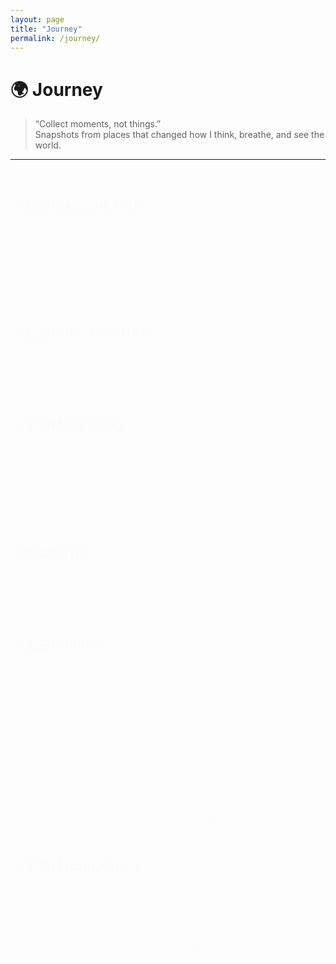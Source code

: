 ```yaml
---
layout: page
title: "Journey"
permalink: /journey/
---
```


# 🌍 Journey

> “Collect moments, not things.”  
> Snapshots from places that changed how I think, breathe, and see the world.

<style>
.gallery-section {
  max-width: 1200px;
  margin: 0 auto 60px auto;
  padding: 0 10px;
  animation: fadeIn 1s ease-in-out;
}

h2 {
  text-align: left;
  margin: 40px 0 20px 0;
  font-size: 1.5em;
  border-left: 4px solid #007acc;
  padding-left: 10px;
}

.masonry {
  display: grid;
  grid-template-columns: repeat(auto-fill, minmax(300px, 1fr));
  gap: 15px;
}

.masonry-item {
  display: flex;
  flex-direction: column;
  align-items: center;
  animation: slideUp 0.8s ease-in-out both;
}

.masonry-item img {
  width: 100%;
  border-radius: 12px;
  transition: transform 0.3s ease, box-shadow 0.3s ease;
  opacity: 0;
  animation: fadeInImage 1s ease forwards;
}

.masonry-item img:hover {
  transform: scale(1.03);
  box-shadow: 0 6px 20px rgba(0, 0, 0, 0.25);
}

.caption {
  text-align: center;
  color: #666;
  font-style: italic;
  font-size: 0.9em;
  margin-top: 6px;
}

@media (max-width: 900px) {
  .masonry {
    grid-template-columns: repeat(auto-fill, minmax(250px, 1fr));
  }
}

@media (max-width: 600px) {
  .masonry {
    grid-template-columns: 1fr;
  }
}

/* Fade-in & slide-up animations */
@keyframes fadeIn {
  from { opacity: 0; transform: translateY(20px); }
  to { opacity: 1; transform: translateY(0); }
}

@keyframes slideUp {
  from { opacity: 0; transform: translateY(25px); }
  to { opacity: 1; transform: translateY(0); }
}

@keyframes fadeInImage {
  to { opacity: 1; }
}
</style>

---

<div class="gallery-section">
  <h2>🇺🇸 Madison, USA</h2>
  <div class="masonry">
    <div class="masonry-item">
      <img src="../travel/1.png" alt="Madison 1">
      <div class="caption">Madison — Lake Monona’s quiet glow.</div>
    </div>
    <div class="masonry-item">
      <img src="../travel/2.png" alt="Madison 2">
      <div class="caption">Madison — Where the wind smells like water.</div>
    </div>
  </div>
</div>

<div class="gallery-section">
  <h2>🇺🇸 California, USA</h2>
  <div class="masonry">
    <div class="masonry-item">
      <img src="../travel/3.png" alt="California">
      <div class="caption">California — The golden haze that never ends.</div>
    </div>
  </div>
</div>

<div class="gallery-section">
  <h2>🇭🇰 Hong Kong</h2>
  <div class="masonry">
    <div class="masonry-item">
      <img src="../travel/4.png" alt="Hong Kong 1">
      <div class="caption">Hong Kong — Hills meet glass and sea.</div>
    </div>
    <div class="masonry-item">
      <img src="../travel/5.png" alt="Hong Kong 2">
      <div class="caption">Hong Kong — Neon, rain, and endless motion.</div>
    </div>
  </div>
</div>

<div class="gallery-section">
  <h2>🇪🇬 Egypt</h2>
  <div class="masonry">
    <div class="masonry-item">
      <img src="../travel/6.png" alt="Egypt">
      <div class="caption">Egypt — Sand remembers better than people do.</div>
    </div>
  </div>
</div>

<div class="gallery-section">
  <h2>🇨🇦 Canada</h2>
  <div class="masonry">
    <div class="masonry-item"><img src="../travel/7.png"></div>
    <div class="masonry-item"><img src="../travel/8.png"></div>
    <div class="masonry-item"><img src="../travel/9.png"></div>
    <div class="masonry-item"><img src="../travel/10.png"></div>
    <div class="masonry-item"><img src="../travel/11.png"></div>
    <div class="masonry-item"><img src="../travel/12.png"></div>
    <div class="masonry-item"><img src="../travel/13.png"></div>
  </div>
  <div class="caption">Canada — Silence that hums like music.</div>
</div>

<div class="gallery-section">
  <h2>🇨🇳 Harbin, China</h2>
  <div class="masonry">
    <div class="masonry-item"><img src="../travel/14.png"></div>
    <div class="masonry-item"><img src="../travel/15.png"></div>
    <div class="masonry-item"><img src="../travel/16.png"></div>
  </div>
  <div class="caption">Harbin — Frozen light, warm laughter.</div>
</div>
